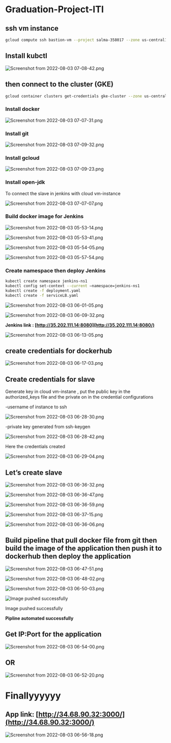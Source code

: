 # Graduation-Project-ITI

## ssh vm instance

```bash
gcloud compute ssh bastion-vm --project salma-358017 --zone us-central1-a -- -L8888:127.0.0.1:8888
```

## Install kubctl

![Screenshot from 2022-08-03 07-08-42.png](images/Screenshot_from_2022-08-03_07-08-42.png)

## then connect to the cluster (GKE)

```bash
gcloud container clusters get-credentials gke-cluster --zone us-central1-a --project salma-358017
```

### Install docker

![Screenshot from 2022-08-03 07-07-31.png](images/Screenshot_from_2022-08-03_07-07-31.png)

### Install git

![Screenshot from 2022-08-03 07-09-32.png](images/Screenshot_from_2022-08-03_07-09-32.png)

### Install gcloud

![Screenshot from 2022-08-03 07-09-23.png](images/Screenshot_from_2022-08-03_07-09-23.png)

### Install open-jdk

To connect the slave in jenkins with cloud vm-instance 

![Screenshot from 2022-08-03 07-07-07.png](images/Screenshot_from_2022-08-03_07-07-07.png)

### Build docker image for Jenkins

![Screenshot from 2022-08-03 05-53-14.png](images/Screenshot_from_2022-08-03_05-53-14.png)

![Screenshot from 2022-08-03 05-53-41.png](images/Screenshot_from_2022-08-03_05-53-41.png)

![Screenshot from 2022-08-03 05-54-05.png](images/Screenshot_from_2022-08-03_05-54-05.png)

![Screenshot from 2022-08-03 05-57-54.png](images/Screenshot_from_2022-08-03_05-57-54.png)

### Create namespace then deploy Jenkins

```bash
kubectl create namespace jenkins-ns1
kubectl config set-context --current –namespace=jenkins-ns1
kubectl create -f deployment.yaml
kubectl create -f serviceLB.yaml
```

![Screenshot from 2022-08-03 06-01-05.png](images/Screenshot_from_2022-08-03_06-01-05.png)

![Screenshot from 2022-08-03 06-09-32.png](images/Screenshot_from_2022-08-03_06-09-32.png)

**Jenkins link : [http://35.202.111.14:8080](http://35.202.111.14:8080/)**

![Screenshot from 2022-08-03 06-13-05.png](images/Screenshot_from_2022-08-03_06-13-05.png)

## create credentials for dockerhub

![Screenshot from 2022-08-03 06-17-03.png](images/Screenshot_from_2022-08-03_06-17-03.png)

## Create credentials for slave

Generate key in cloud vm-instane , put the public key in the authorized_keys file and the private on in the credential configurations

-username of instance to ssh

![Screenshot from 2022-08-03 06-28-30.png](images/Screenshot_from_2022-08-03_06-28-30.png)

-private key generated from ssh-keygen

![Screenshot from 2022-08-03 06-28-42.png](images/Screenshot_from_2022-08-03_06-28-42.png)

Here the credentials created

![Screenshot from 2022-08-03 06-29-04.png](images/Screenshot_from_2022-08-03_06-29-04.png)

## Let’s create slave

![Screenshot from 2022-08-03 06-36-32.png](images/Screenshot_from_2022-08-03_06-36-32.png)

![Screenshot from 2022-08-03 06-36-47.png](images/Screenshot_from_2022-08-03_06-36-47.png)

![Screenshot from 2022-08-03 06-36-59.png](images/Screenshot_from_2022-08-03_06-36-59.png)

![Screenshot from 2022-08-03 06-37-15.png](images/Screenshot_from_2022-08-03_06-37-15.png)

![Screenshot from 2022-08-03 06-36-06.png](images/Screenshot_from_2022-08-03_06-36-06.png)

## Build pipeline that pull docker file from git then build the image of the application then push it to dockerhub then deploy the application

![Screenshot from 2022-08-03 06-47-51.png](images/Screenshot_from_2022-08-03_06-47-51.png)

![Screenshot from 2022-08-03 06-48-02.png](images/Screenshot_from_2022-08-03_06-48-02.png)

![Screenshot from 2022-08-03 06-50-03.png](images/Screenshot_from_2022-08-03_06-50-03.png)

![Image pushed successfully](images/Screenshot_from_2022-08-03_06-58-04.png)

Image pushed successfully

**Pipline automated successfully**

## Get IP:Port for the application

![Screenshot from 2022-08-03 06-54-00.png](images/Screenshot_from_2022-08-03_06-54-00.png)

## OR

![Screenshot from 2022-08-03 06-52-20.png](images/Screenshot_from_2022-08-03_06-52-20.png)

# Finallyyyyyy

## App link: [http://34.68.90.32:3000/](http://34.68.90.32:3000/)

![Screenshot from 2022-08-03 06-56-18.png](images/Screenshot_from_2022-08-03_06-56-18.png)